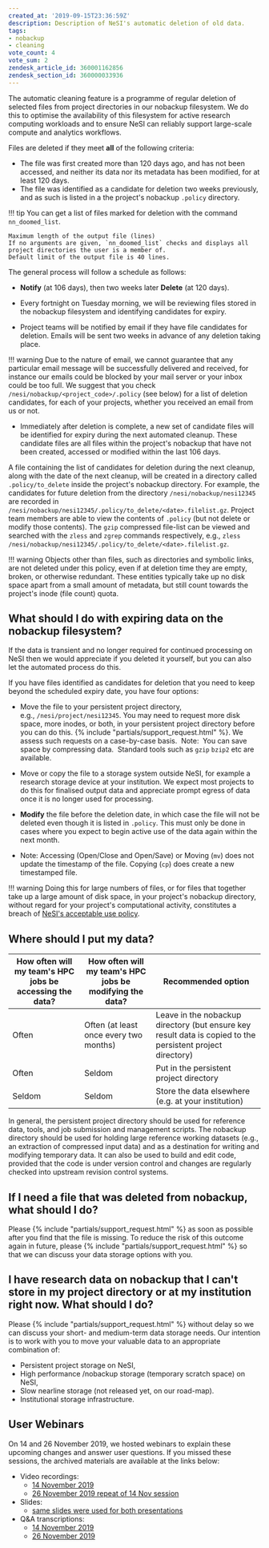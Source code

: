 ```yaml
---
created_at: '2019-09-15T23:36:59Z'
description: Description of NeSI's automatic deletion of old data.
tags:
- nobackup
- cleaning
vote_count: 4
vote_sum: 2
zendesk_article_id: 360001162856
zendesk_section_id: 360000033936
---
```


The automatic cleaning feature is a programme of regular deletion of
selected files from project directories in our nobackup filesystem.
We do this to optimise the availability of this filesystem for active
research computing workloads and to ensure NeSI can reliably support
large-scale compute and analytics workflows.

Files are deleted if they meet **all** of the following criteria:

- The file was first created more than 120 days ago, and has not been
    accessed, and neither its data nor its metadata has been modified,
    for at least 120 days.
- The file was identified as a candidate for deletion two weeks
    previously, and as such is listed in a the project's
    nobackup `.policy` directory.

!!! tip
     You can get a list of files marked for deletion with the command
     `nn_doomed_list`.

    Maximum length of the output file (lines)
    If no arguments are given, `nn_doomed_list` checks and displays all
    project directories the user is a member of. 
    Default limit of the output file is 40 lines. 

The general process will follow a schedule as follows:

- **Notify** (at 106 days), then two weeks later **Delete** (at 120
    days).

- Every fortnight on Tuesday morning, we will be reviewing files
    stored in the nobackup filesystem and identifying candidates for
    expiry.

- Project teams will be notified by email if they have file candidates
    for deletion. Emails will be sent two weeks in advance of any
    deletion taking place.

!!! warning
     Due to the nature of email, we cannot guarantee that any
     particular email message will be successfully delivered and
     received, for instance our emails could be blocked by your mail
     server or your inbox could be too full. We suggest that you check
     `/nesi/nobackup/<project_code>/.policy` (see below) for a list of
     deletion candidates, for each of your projects, whether you
     received an email from us or not.

- Immediately after deletion is complete, a new set of candidate files
  will be identified for expiry during the next automated cleanup.
  These candidate files are all files within the project's nobackup
  that have not been created, accessed or modified within the last 106
  days.

A file containing the list of candidates for deletion during the next
cleanup, along with the date of the next cleanup, will be created in a
directory called `.policy/to_delete` inside the project's nobackup
directory. For example, the candidates for future deletion  from the
directory `/nesi/nobackup/nesi12345` are recorded in
`/nesi/nobackup/nesi12345/.policy/to_delete/<date>.filelist.gz`. Project
team members are able to view the contents of `.policy` (but not delete
or modify those contents). The `gzip` compressed file-list can be viewed
and searched with the `zless` and `zgrep` commands respectively, e.g.,
`zless /nesi/nobackup/nesi12345/.policy/to_delete/<date>.filelist.gz`.

!!! warning
     Objects other than files, such as directories and symbolic links, are
     not deleted under this policy, even if at deletion time they are
     empty, broken, or otherwise redundant. These entities typically take
     up no disk space apart from a small amount of metadata, but still
     count towards the project's inode (file count) quota.

## What should I do with expiring data on the nobackup filesystem?

If the data is transient and no longer required for continued processing
on NeSI then we would appreciate if you deleted it yourself, but you can
also let the automated process do this.

If you have files identified as candidates for deletion that you need to
keep beyond the scheduled expiry date, you have four options:

- Move the file to your persistent project directory,
    e.g., `/nesi/project/nesi12345`. You may need to request more disk
    space, more inodes, or both, in your persistent project directory
    before you can do this. {% include "partials/support_request.html" %}. We
    assess such requests on a case-by-case basis.  Note:  You can save
    space by compressing data.  Standard tools such as `gzip`
    `bzip2` etc are available.

- Move or copy the file to a storage system outside NeSI, for example
    a research storage device at your institution. We expect most
    projects to do this for finalised output data and appreciate prompt
    egress of data once it is no longer used for processing.

- **Modify** the file before the deletion date, in which case the file
    will not be deleted even though it is listed in `.policy`. This must
    only be done in cases where you expect to begin active use of the
    data again within the next month.

- Note: Accessing (Open/Close and Open/Save) or Moving (`mv`) does
    not update the timestamp of the file. Copying (`cp`) does create a
    new timestamped file.

!!! warning
     Doing this for large numbers of files, or for files that together
     take up a large amount of disk space, in your project's nobackup
     directory, without regard for your project's computational
     activity, constitutes a breach of
     [NeSI's acceptable use policy](https://www.nesi.org.nz/services/high-performance-computing/guidelines/acceptable-use-policy).

## Where should I put my data?

| How often will my team's HPC jobs be accessing the data? | How often will my team's HPC jobs be modifying the data? | Recommended option                                                                                         |
| -------------------------------------------------------- | -------------------------------------------------------- | ---------------------------------------------------------------------------------------------------------- |
| Often                                                    | Often (at least once every two months)                   | Leave in the nobackup directory (but ensure key result data is copied to the persistent project directory) |
| Often                                                    | Seldom                                                   | Put in the persistent project directory                                                                    |
| Seldom                                                   | Seldom                                                   | Store the data elsewhere (e.g. at your institution)                                                        |

In general, the persistent project directory should be used for
reference data, tools, and job submission and management scripts. The
nobackup directory should be used for holding large reference working
datasets (e.g., an extraction of compressed input data) and as a
destination for writing and modifying temporary data. It can also be
used to build and edit code, provided that the code is under version
control and changes are regularly checked into upstream revision control
systems.

## If I need a file that was deleted from nobackup, what should I do?

Please {% include "partials/support_request.html" %} as soon as
possible after you find that the file is missing.
To reduce the risk of this outcome again in future,
please {% include "partials/support_request.html" %} so that we
can discuss your data storage options with you.

## I have research data on nobackup that I can't store in my project directory or at my institution right now. What should I do?

Please {% include "partials/support_request.html" %} without delay
so we can discuss your short- and medium-term data storage needs. Our
intention is to work with you to move your valuable data to an
appropriate combination of:

- Persistent project storage on NeSI,
- High performance /nobackup storage (temporary scratch space) on NeSI,
- Slow nearline storage (not released yet, on our road-map).
- Institutional storage infrastructure.

## User Webinars

On 14 and 26 November 2019, we hosted webinars to explain these upcoming
changes and answer user questions. If you missed these sessions, the
archived materials are available at the links below:

- Video recordings:  
    - [14 November 2019](https://youtu.be/KPNNSwDJU7A)
    - [26 November 2019 repeat of 14 Nov session](https://youtu.be/iVTdlsiBTB4)
- Slides:  
    - [same slides were used for both presentations](https://drive.google.com/file/d/1kLwghsj9es8oMqdWj-VhUvaklW6JkrwO/view?usp=sharing)
- Q&A transcriptions:  
    - [14 November 2019](https://drive.google.com/file/d/1tImzibZ3DcN7QOttZEZoYsR43mEiS5KJ/view?usp=sharing)
    - [26 November 2019](https://drive.google.com/file/d/1OSb71hhZnjnU9xsRALcpYM485va7aUxK/view?usp=sharing)
